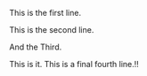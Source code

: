 This is the first line.

This is the second line.

And the Third.

This is it. This is a final fourth line.!!

